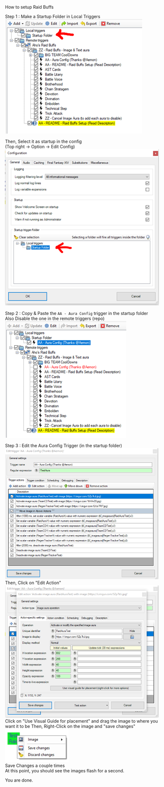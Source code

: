 How to setup Raid Buffs  

Step 1 : Make a Startup Folder in Local Triggers  
![Step 1](/Files/Step1-StartupFolder.PNG)  
  
Then, Select it as startup in the config  
(Top right -> Option -> Edit Config)  
![Step1.5](/Files/Step1.5-StartupFolder.PNG)  

Step 2 : Copy & Paste the `AA - Aura Config` trigger in the startup folder  
Also Disable the one in the remote triggers (repo)  
![Step2](Files/Step2-Copy%26Paste.PNG)  
  
Step 3 : Edit the Aura Config Trigger (in the startup folder)  
![Step3](/Files/Step3-EditConfigTrigger.PNG)  
Then, Click on "Edit Action"  
![Step3.5](/Files/Step3.5-EditConfigTrigger.PNG)  
Click on "Use Visual Guide for placement" and drag the image to where you want it to be 
Then, Right-Click on the image and "save changes"  
![Step3.6](/Files/Step3.6-EditConfigTrigger.PNG)  
Save Changes a couple times  
At this point, you should see the images flash for a second.

You are done.
